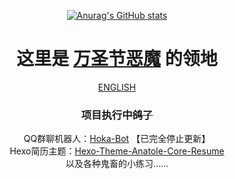 <div align="center">


[![Anurag's GitHub stats](https://github-readme-stats.vercel.app/api?username=cytrogen&count_private=true&show_icons=true&theme=radical)](https://github.com/anuraghazra/github-readme-stats)


</div>

<div align="center">
    <h1>这里是 <a href="https://github.com/Cytrogen">万圣节恶魔</a> 的领地</h1>
</div>

<div align="center">
    <div><a href="en.md">ENGLISH</a></div>
    <h3>项目执行中<s>鸽了</s></h3>
    <div>QQ群聊机器人：<a href="https://github.com/Cytrogen/hoka-bot">Hoka-Bot</a> 【已完全停止更新】</div>
    <div>Hexo简历主题：<a href="https://github.com/Cytrogen/hexo-theme-anatole-core-resume">Hexo-Theme-Anatole-Core-Resume</a></div>
    <div>以及各种鬼畜的小练习……</div>
</div>
